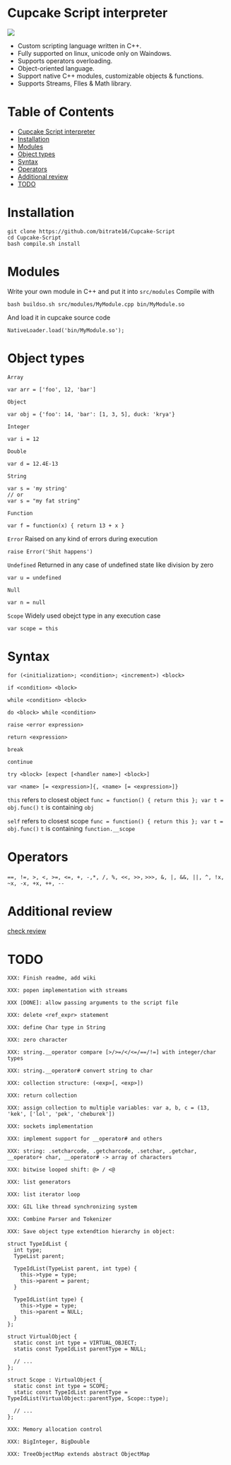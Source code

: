 Cupcake Script interpreter
==========================

![](https://github.com/bitrate16/Cupcake-Script/blob/master/icon.png)

- Custom scripting language written in C++.
- Fully supported on linux, unicode only on Waindows.
- Supports operators overloading.
- Object-oriented language.
- Support native C++ modules, customizable objects & functions.
- Supports Streams, FIles & Math library.

Table of Contents
=================

* [Cupcake Script interpreter](#cupcake-script-interpreter)
* [Installation](#installation)
* [Modules](#modules)
* [Object types](#object-types)
* [Syntax](#syntax)
* [Operators](#operators)
* [Additional review](#additional-review)
* [TODO](#todo)

Installation
============

```
git clone https://github.com/bitrate16/Cupcake-Script
cd Cupcake-Script
bash compile.sh install
```

Modules
=======

Write your own module in C++ and put it into `src/modules`
Compile with
```
bash buildso.sh src/modules/MyModule.cpp bin/MyModule.so
```
And load it in cupcake source code
```
NativeLoader.load('bin/MyModule.so');
```

Object types
============

`Array`
```
var arr = ['foo', 12, 'bar']
```
`Object`
```
var obj = {'foo': 14, 'bar': [1, 3, 5], duck: 'krya'}
```
`Integer`
```
var i = 12
```
`Double`
```
var d = 12.4E-13
```
`String`
```
var s = 'my string'
// or
var s = "my fat string"
```
`Function`
```
var f = function(x) { return 13 + x }
```
`Error`
Raised on any kind of errors during execution
```
raise Error('Shit happens')
```
`Undefined`
Returned in any case of undefined state like division by zero
```
var u = undefined
```
`Null`
```
var n = null
```
`Scope`
Widely used obejct type in any execution case
```
var scope = this
```

Syntax
======

`for (<initialization>; <condition>; <increment>) <block>`

`if <condition> <block>`

`while <condition> <block>`

`do <block> while <condition>`

`raise <error expression>`

`return <expression>`

`break`

`continue`

`try <block> [expect [<handler name>] <block>]`

`var <name> [= <expression>]{, <name> [= <expression>]}`

`this` refers to closest object 
`func = function() { return this }; var t = obj.func()`
`t` is containing `obj`

`self` refers to closest scope 
`func = function() { return this }; var t = obj.func()`
`t` is containing `function.__scope`

Operators
=========

`==, !=, >, <, >=, <=, +, -,*, /, %, <<, >>,`
`>>>, &, |, &&, ||, ^, !x, ~x, -x, +x, ++, --`

Additional review
=================

[check review](https://youtu.be/dQw4w9WgXcQ "check review")

TODO
====

`XXX: Finish readme, add wiki`

`XXX: popen implementation with streams`

`XXX [DONE]: allow passing arguments to the script file`

`XXX: delete <ref_expr> statement`

`XXX: define Char type in String`

`XXX: zero character`

`XXX: string.__operator compare [>/>=/</<=/==/!=] with integer/char types`

`XXX: string.__operator# convert string to char`

`XXX: collection structure: (<exp>[, <exp>])`

`XXX: return collection`

`XXX: assign collection to multiple variables: var a, b, c = (13, 'kek', ['lol', 'pek', 'cheburek'])`

`XXX: sockets implementation`

`XXX: implement support for __operator# and others`

`XXX: string: .setcharcode, .getcharcode, .setchar, .getchar, __operator+ char, __operator# -> array of characters`

`XXX: bitwise looped shift: @> / <@`

`XXX: list generators`

`XXX: list iterator loop`

`XXX: GIL like thread synchronizing system`

`XXX: Combine Parser and Tokenizer`

`XXX: Save object type extendtion hierarchy in object:`
```
struct TypeIdList {
  int type;
  TypeList parent;
  
  TypeIdList(TypeList parent, int type) {
    this->type = type;
    this->parent = parent;
  }
  
  TypeIdList(int type) {
    this->type = type;
    this->parent = NULL;
  }
};

struct VirtualObject {
  static const int type = VIRTUAL_OBJECT;
  statis const TypeIdList parentType = NULL;
  
  // ...
};

struct Scope : VirtualObject {
  static const int type = SCOPE;
  static const TypeIdList parentType = TypeIdList(VirtualObject::parentType, Scope::type);
  
  // ...
};
```

`XXX: Memory allocation control`

`XXX: BigInteger, BigDouble`

`XXX: TreeObjectMap extends abstract ObjectMap`

